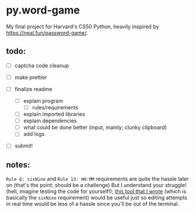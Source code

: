 # py.word-game
My final project for Harvard's CS50 Python, heavily inspired by https://neal.fun/password-game/.

## todo:
- [ ] captcha code cleanup
- [ ] make prettier
- [ ] finalize readme
    - [ ] explain program
        - [ ] rules/requirements
    - [ ] explain imported libraries
    - [ ] explain dependencies
    - [ ] what could be done better (input, mainly; clunky clipboard)
    - [ ] add logs
- [ ] submit!


## notes:
`Rule 6: sixNine` and `Rule 13: HH:MM` requirements are quite the hassle later on (that's the point; should be a challenge) But I understand your struggle! (hell, imagine testing the code for yourself!); [this tool that I wrote](https://www.online-python.com/SEMPZn3TDb) (which is basically the `sixNine` requirement) would be useful just so editing attempts in real time would be less of a hassle since you'll be out of the terminal.